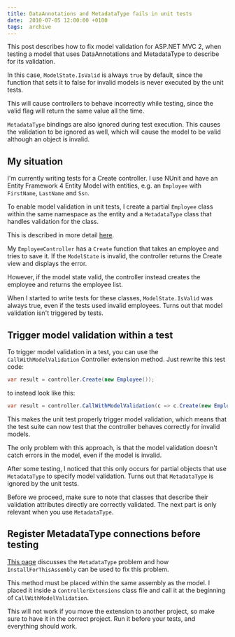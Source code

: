```yaml
---
title: DataAnnotations and MetadataType fails in unit tests
date:  2010-07-05 12:00:00 +0100
tags:  archive
---
```


This post describes how to fix model validation for ASP.NET MVC 2, when testing a model that uses DataAnnotations and MetadataType to describe for its validation.

In this case, `ModelState.IsValid` is always `true` by default, since the function that sets it to false for invalid models is never executed by the unit tests. 

This will cause controllers to behave incorrectly while testing, since the valid flag will return the same value all the time.

`MetadataType` bindings are also ignored during test execution. This causes the validation to be ignored as well, which will cause the model to be valid although an object is invalid.


## My situation

I'm currently writing tests for a Create controller. I use NUnit and have an Entity Framework 4 Entity Model with entities, e.g. an `Employee` with `FirstName`, `LastName` and `Ssn`.

To enable model validation in unit tests, I create a partial `Employee` class within the same namespace as the entity and a `MetadataType` class that handles validation for the class.

This is described in more detail [here](http://weblogs.asp.net/scottgu/archive/2010/01/15/asp-net-mvc-2-model-validation.aspx).

My `EmployeeController` has a `Create` function that takes an employee and tries to save it. If the `ModelState` is invalid, the controller returns the Create view and displays the error.

However, if the model state valid, the controller instead creates the employee and returns the employee list.

When I started to write tests for these classes, `ModelState.IsValid` was always true, even if the tests used invalid employees. Turns out that model validation isn't triggered by tests.


## Trigger model validation within a test

To trigger model validation in a test, you can use the `CallWithModelValidation` Controller extension method. Just rewrite this test code:

```csharp
var result = controller.Create(new Employee());
```

to instead look like this:

```csharp
var result = controller.CallWithModelValidation(c => c.Create(new Employee()), new Employee());
```

This makes the unit test properly trigger model validation, which means that the test suite can now test that the controller behaves correctly for invalid models.

The only problem with this approach, is that the model validation doesn't catch errors in the model, even if the model is invalid. 

After some testing, I noticed that this only occurs for partial objects that use `MetadataType` to specify model validation. Turns out that `MetadataType` is ignored by the unit tests.

Before we proceed, make sure to note that classes that describe their validation attributes directly are correctly validated. The next part is only relevant when you use `MetadataType`.


## Register MetadataType connections before testing

[This page](http://stackoverflow.com/questions/2657358/net-4-rtm-metadatatype-attribute-ignored-when-using-validator) discusses the `MetadataType` problem and how `InstallForThisAssembly` can be used to fix this problem.

This method must be placed within the same assembly as the model. I placed it inside a `ControllerExtensions` class file and call it at the beginning of `CallWithModelValidation`.

This will not work if you move the extension to another project, so make sure to have it in the correct project. Run it before your tests, and everything should work.